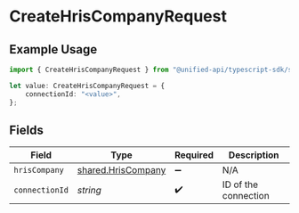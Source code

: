 # CreateHrisCompanyRequest

## Example Usage

```typescript
import { CreateHrisCompanyRequest } from "@unified-api/typescript-sdk/sdk/models/operations";

let value: CreateHrisCompanyRequest = {
    connectionId: "<value>",
};
```

## Fields

| Field                                                           | Type                                                            | Required                                                        | Description                                                     |
| --------------------------------------------------------------- | --------------------------------------------------------------- | --------------------------------------------------------------- | --------------------------------------------------------------- |
| `hrisCompany`                                                   | [shared.HrisCompany](../../../sdk/models/shared/hriscompany.md) | :heavy_minus_sign:                                              | N/A                                                             |
| `connectionId`                                                  | *string*                                                        | :heavy_check_mark:                                              | ID of the connection                                            |
